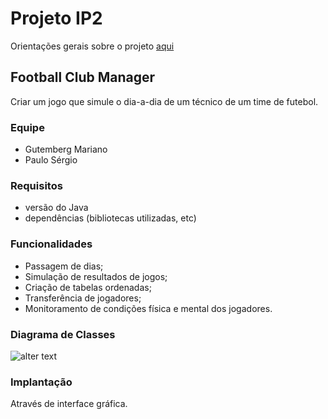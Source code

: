 # Projeto IP2 
Orientações gerais sobre o projeto [aqui](https://gdoc.pub/doc/e/2PACX-1vTp3jQlWSshEoyxzSCdPBIh0NbkKV8w9eu6ZIzqbpHJPTTOuyXvb4j2gX90BvZh5tgWqE2eOPyraJIj)

## Football Club Manager
Criar um jogo que simule o dia-a-dia de um técnico de um time de futebol.
### Equipe
- Gutemberg Mariano
- Paulo Sérgio

### Requisitos
- versão do Java
- dependências (bibliotecas utilizadas, etc)

### Funcionalidades
- Passagem de dias;
- Simulação de resultados de jogos;
- Criação de tabelas ordenadas;
- Transferência de jogadores;
- Monitoramento de condições física e mental dos jogadores.

### Diagrama de Classes
![alter text](https://github.com/ufrpe-bcc-ip2-20182/projeto-2va-football-club-manager/blob/master/Football%20Club%20Manager.jpeg)

### Implantação
Através de interface gráfica.
